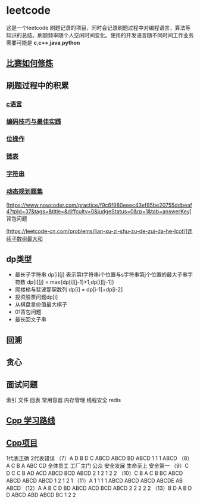# leetcode

这是一个leetcode 刷题记录的项目，同时会记录刷题过程中对编程语言，算法等知识的总结。刷题频率随个人空闲时间变化。使用的开发语言随不同时间工作业务需要可能是
__c__,__c++__,__java__,__python__

## [比赛如何修炼](./总结/practice.md)

## 刷题过程中的积累

### [c语言](./总结/c.md)

### [编码技巧与最佳实践](./总结/code.md)

### [位操作](./总结/bitoperator.md)

### [链表](./总结/linklist.md)

### [字符串](./总结/string.md)

### [动态规划题集](./总结/dp.md)

[https://www.nowcoder.com/practice/f9c6f980eeec43ef85be20755ddbeaf4?tpId=37&tags=&title=&diffculty=0&judgeStatus=0&rp=1&tab=answerKey] 背包问题

[https://leetcode-cn.com/problems/lian-xu-zi-shu-zu-de-zui-da-he-lcof/]连续子数组最大和

## dp类型

- 最长子字符串 dp[i][j] 表示第t字符串i个位置与s字符串第j个位置的最大子串字符数 dp[i][j] = max{dp[i][j-1]+1,dp[i][j-1]}
- 爬楼梯与斐波那契数列 dp[i] = dp[i-1]+dp[i-2]
- 投资股票问题dp[i]
- 从棋盘拿价值最大棋子
- 01背包问题
- 最长回文子串

## 回溯

## 贪心

## 面试问题

索引
文件
回表
常用容器
内存管理
线程安全
redis

## [Cpp 学习路线](https://www.nowcoder.com/discuss/595901)

## [Cpp项目](https://www.nowcoder.com/discuss/596700)

1代表正确 2代表错误
（7）A D B D C ABCD ABCD BD ABCD 1 1 1 ABCD
（8）A C B A ABC CD 全体员工 工厂主门 公众 安全发展 生命至上 安全第一
（9）C D C C B AD ACD ABCD BCD ABCD 2 1 2 1 2 2
（10）C B A C B BC ABCD ABCD ABCD ABCD 1 2 1 2 1
（11）A 1 1 1 1 ABCD ABCD ABCD ABCDE AB ABCD
（12）A A B C D BD ABCD ACD BCD ABCD 2 2 2 2 2
（13）B D A B D D ABCD ABD ABCD BC 1 2 2